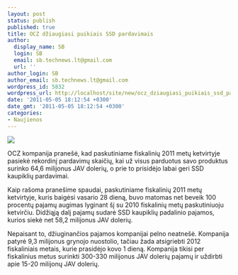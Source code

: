 ```yaml
---
layout: post
status: publish
published: true
title: OCZ džiaugiasi puikiais SSD pardavimais
author:
  display_name: SB
  login: SB
  email: sb.technews.lt@gmail.com
  url: ''
author_login: SB
author_email: sb.technews.lt@gmail.com
wordpress_id: 5832
wordpress_url: http://localhost/site/new/ocz_dziaugiasi_puikiais_ssd_pardavimais/
date: '2011-05-05 18:12:54 +0300'
date_gmt: '2011-05-05 18:12:54 +0300'
categories:
- Naujienos
---
```

<div class="imgright"><img src="http://technews.lt/upload/agility2_main22.jpg"  /></div>
<p>OCZ kompanija pranešė, kad paskutiniame fiskalinių 2011 metų ketvirtyje pasiekė rekordinį pardavimų skaičių, kai už visus parduotus savo produktus surinko 64,6 milijonus JAV dolerių, o prie to prisidėjo labai geri SSD kaupiklių pardavimai.</p>
<p>Kaip rašoma pranešime spaudai, paskutiniame fiskalinių 2011 metų ketvirtyje, kuris baigėsi vasario 28 dieną, buvo matomas net beveik 100 procentų pajamų augimas lyginant šį su 2010 fiskalinių metų paskutiniuoju ketvirčiu. Didžiąją dalį pajamų sudarė SSD kaupiklių padalinio pajamos, kurios siekė net 58,2 milijonus JAV dolerių.</p>
<p>Nepaisant to, džiuginančios pajamos kompanijai pelno neatnešė. Kompanija patyrė 9,3 milijonus grynojo nuostolio, tačiau žada atsigriebti 2012 fiskaliniais metais, kurie prasidėjo kovo 1 dieną. Kompanija tikisi per fiskalinius metus surinkti 300-330 milijonus JAV dolerių pajamų ir uždirbti apie 15-20 milijonų JAV dolerių.<br /></p>
